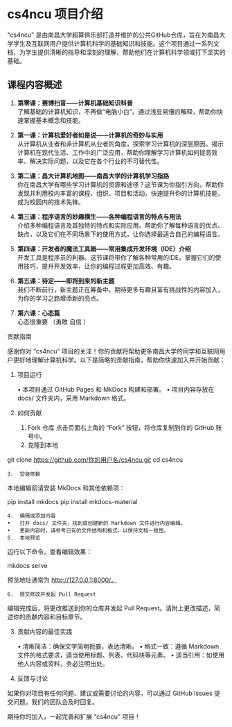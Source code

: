 # cs4ncu 项目介绍

"cs4ncu" 是由南昌大学超算俱乐部打造并维护的公共GitHub仓库，旨在为南昌大学学生及互联网用户提供计算机科学的基础知识和技能。这个项目通过一系列文档，为学生提供清晰的指导和深刻的理解，帮助他们在计算机科学领域打下坚实的基础。

## 课程内容概述

1. **第零课：赛博扫盲——计算机基础知识科普**  
   了解基础的计算机知识，不再做“电脑小白”。通过浅显易懂的解释，帮助你快速掌握基本概念和技能。

2. **第一课：计算机爱好者如是说——计算机的奇妙与实用**  
   从计算机从业者和非计算机从业者的角度，探索学习计算机的深层原因。揭示计算机在现代生活、工作中的广泛应用，帮助你理解学习计算机如何提高效率、解决实际问题，以及它在各个行业的不可替代性。

3. **第二课：昌大计算机地图——南昌大学的计算机学习指路**  
   你在南昌大学有哪些学习计算机的资源和途径？这节课为你指引方向，帮助你发现并利用校内丰富的课程、组织、项目和活动，快速提升你的计算机技能，成为校园内的技术先锋。

4. **第三课：程序语言的妙趣横生——各种编程语言的特点与用法**  
   介绍多种编程语言及其独特的特点和实际应用。帮助你了解每种语言的优点、缺点，以及它们在不同场景下的使用方式，让你选择最适合自己的编程语言。

5. **第四课：开发者的魔法工具箱——常用集成开发环境（IDE）介绍**  
   开发工具是程序员的利器。这节课将带你了解各种常用的IDE，掌握它们的使用技巧，提升开发效率，让你的编程过程更加高效、有趣。

6. **第五课：待定——即将到来的新主题**  
   我们不断前行，新主题正在筹备中。期待更多有趣且富有挑战性的内容加入，为你的学习之路增添新的亮点。

6. **第六课：心态篇**  
   心态很重要  （勇敢 自信 ）

贡献指南

感谢你对 “cs4ncu” 项目的关注！你的贡献将帮助更多南昌大学的同学和互联网用户更好地理解计算机科学。以下是简略的贡献指南，帮助你快速加入并开始贡献：

1. 项目运行

	•	本项目通过 GitHub Pages 和 MkDocs 构建和部署。
	•	项目内容存放在 docs/ 文件夹内，采用 Markdown 格式。

2. 如何贡献

	1.	Fork 仓库
点击页面右上角的 “Fork” 按钮，将仓库复制到你的 GitHub 账号中。
	2.	克隆到本地

git clone https://github.com/你的用户名/cs4ncu.git
cd cs4ncu


	3.	安装依赖
本地编辑前请安装 MkDocs 和其他依赖项：

pip install mkdocs
pip install mkdocs-material


	4.	编辑或添加内容
	•	打开 docs/ 文件夹，找到或创建新的 Markdown 文件进行内容编辑。
	•	更新内容时，请参考已有的文件结构和格式，以保持文档一致性。
	5.	本地预览
运行以下命令，查看编辑效果：

mkdocs serve

预览地址通常为 http://127.0.0.1:8000/。

	6.	提交修改并发起 Pull Request
编辑完成后，将更改推送到你的仓库并发起 Pull Request。请附上更改描述，简述你的贡献内容和目标章节。

3. 贡献内容的最佳实践

	•	清晰简洁：确保文字简明扼要，表达清晰。
	•	格式一致：遵循 Markdown 文件的格式要求，适当使用标题、列表、代码块等元素。
	•	适当引用：如使用他人内容或资料，务必注明出处。

4. 反馈与讨论

如果你对项目有任何问题、建议或需要讨论的内容，可以通过 GitHub Issues 提交问题，我们的团队会及时回复。

期待你的加入，一起完善和扩展 “cs4ncu” 项目！
